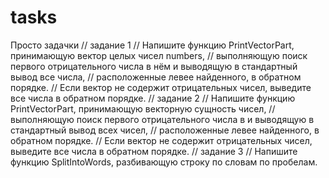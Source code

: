 # tasks
Просто задачки
//  задание 1
//  Напишите функцию PrintVectorPart, принимающую вектор целых чисел numbers,
//  выполняющую поиск первого отрицательного числа в нём и выводящую в стандартный вывод все числа,
//	расположенные левее найденного, в обратном порядке.
//  Если вектор не содержит отрицательных чисел, выведите все числа в обратном порядке.
// задание 2
//     Напишите функцию PrintVectorPart, принимающую векторную сущность чисел,
//     выполняющую поиск первого отрицательного числа в и выводящую в стандартный вывод всех чисел,
// 	  расположенные левее найденного, в обратном порядке.
//     Если вектор не содержит отрицательных чисел, выведите все числа в обратном порядке.
// задание 3
// Напишите функцию SplitIntoWords, разбивающую строку по словам по пробелам.
